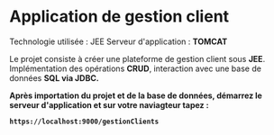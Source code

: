 # Application de gestion client
Technologie utilisée : JEE
Serveur d'application : <b>TOMCAT</b>

Le projet consiste à créer une plateforme de gestion client sous <b>JEE</b>.
Implémentation des opérations <b>CRUD</b>, interaction avec une base de données <b>SQL<b> via <b>JDBC</b>. 

Après importation du projet et de la base de données, démarrez le serveur d'application et sur votre naviagteur tapez :
```
https://localhost:9000/gestionClients
```
